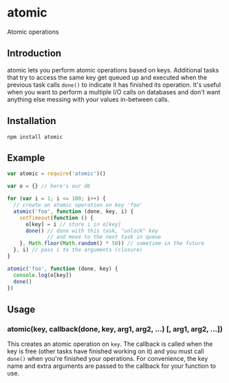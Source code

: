 # atomic

Atomic operations


## Introduction

atomic lets you perform atomic operations based on keys. Additional tasks that
try to access the same key get queued up and executed when the previous task
calls `done()` to indicate it has finished its operation. It's useful when you
want to perform a multiple I/O calls on databases and don't want anything else
messing with your values in-between calls.


## Installation

`npm install atomic`


## Example

```javascript
var atomic = require('atomic')()

var o = {} // here's our db

for (var i = 1; i <= 100; i++) {
  // create an atomic operation on key 'foo'
  atomic('foo', function (done, key, i) {
    setTimeout(function () {
      o[key] = i // store i in o[key]
      done() // done with this task, "unlock" key
             // and move to the next task in queue
    }, Math.floor(Math.random() * 50)) // sometime in the future
  }, i) // pass i to the arguments (closure)
}

atomic('foo', function (done, key) {
  console.log(o[key])
  done()
})
```


## Usage

### atomic(key, callback(done, key, arg1, arg2, ...) [, arg1, arg2, ...])

This creates an atomic operation on `key`. The callback is called when the key
is free (other tasks have finished working on it) and you must call `done()`
when you're finished your operations. For convenience, the key name and extra
arguments are passed to the callback for your function to use.
